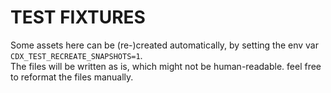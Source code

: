 # TEST FIXTURES

Some assets here can be (re-)created automatically, by setting the env var `CDX_TEST_RECREATE_SNAPSHOTS=1`.  
The files will be written as is, which might not be human-readable. feel free to reformat the files manually.

